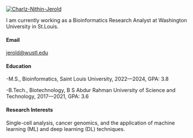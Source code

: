 

[![Charlz-Nithin-Jerold](https://img.shields.io/badge/Charlz-Nithin-Jerold?style=flat&logo=github&color=blue
)](https://github.com/cnithin7)

I am currently working as a Bioinformatics Research Analyst at Washington University in St.Louis.

#### Email
jerold@wustl.edu

#### Education
-M.S., Bioinformatics, Saint Louis University, 2022—2024, GPA: 3.8

-B.Tech., Biotechnology, B S Abdur Rahman University of Science and Technology, 2017—2021, GPA: 3.6

#### Research Interests
Single-cell analysis, cancer genomics, and the application of machine learning (ML) and deep learning (DL) techniques.

